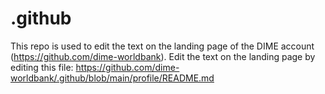 # .github

This repo is used to edit the text on the landing page of the DIME account (https://github.com/dime-worldbank). 
Edit the text on the landing page by editing this file: https://github.com/dime-worldbank/.github/blob/main/profile/README.md
